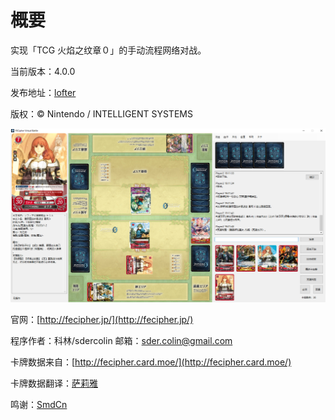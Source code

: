 # 概要

实现「TCG 火焰之纹章０」的手动流程网络对战。

当前版本：4.0.0

发布地址：[lofter](http://fecipher.lofter.com/post/1d409908_812d27f) 

版权：© Nintendo / INTELLIGENT SYSTEMS  

![](.gitbook/assets/preview.png)

官网：[http://fecipher.jp/](http://fecipher.jp/)

程序作者：科林/sdercolin 邮箱：sder.colin@gmail.com

卡牌数据来自：[http://fecipher.card.moe/](http://fecipher.card.moe/)

卡牌数据翻译：[萨莉雅](http://weibo.com/tcgfe)

鸣谢：[SmdCn](http://blog.smdcn.net/)

